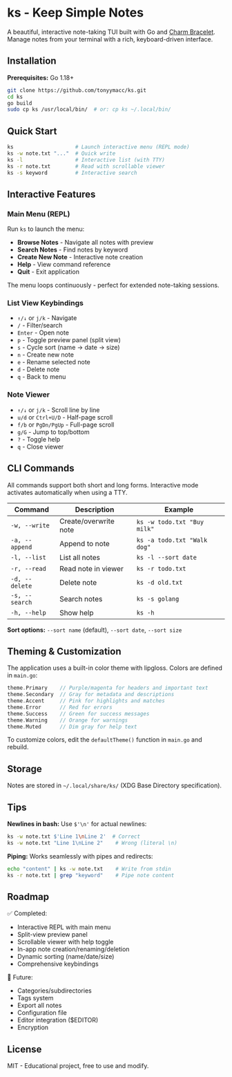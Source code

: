 # ks - Keep Simple Notes

A beautiful, interactive note-taking TUI built with Go and [Charm Bracelet](https://charm.sh/). Manage notes from your terminal with a rich, keyboard-driven interface.

## Installation

**Prerequisites:** Go 1.18+

```bash
git clone https://github.com/tonyymacc/ks.git
cd ks
go build
sudo cp ks /usr/local/bin/  # or: cp ks ~/.local/bin/
```

## Quick Start

```bash
ks                    # Launch interactive menu (REPL mode)
ks -w note.txt "..."  # Quick write
ks -l                 # Interactive list (with TTY)
ks -r note.txt        # Read with scrollable viewer
ks -s keyword         # Interactive search
```

## Interactive Features

### Main Menu (REPL)
Run `ks` to launch the menu:
- **Browse Notes** - Navigate all notes with preview
- **Search Notes** - Find notes by keyword
- **Create New Note** - Interactive note creation
- **Help** - View command reference
- **Quit** - Exit application

The menu loops continuously - perfect for extended note-taking sessions.

### List View Keybindings
- `↑/↓` or `j/k` - Navigate
- `/` - Filter/search
- `Enter` - Open note
- `p` - Toggle preview panel (split view)
- `s` - Cycle sort (name → date → size)
- `n` - Create new note
- `e` - Rename selected note
- `d` - Delete note
- `q` - Back to menu

### Note Viewer
- `↑/↓` or `j/k` - Scroll line by line
- `u/d` or `Ctrl+U/D` - Half-page scroll
- `f/b` or `PgDn/PgUp` - Full-page scroll
- `g/G` - Jump to top/bottom
- `?` - Toggle help
- `q` - Close viewer

## CLI Commands

All commands support both short and long forms. Interactive mode activates automatically when using a TTY.

| Command | Description | Example |
|---------|-------------|---------|
| `-w, --write` | Create/overwrite note | `ks -w todo.txt "Buy milk"` |
| `-a, --append` | Append to note | `ks -a todo.txt "Walk dog"` |
| `-l, --list` | List all notes | `ks -l --sort date` |
| `-r, --read` | Read note in viewer | `ks -r todo.txt` |
| `-d, --delete` | Delete note | `ks -d old.txt` |
| `-s, --search` | Search notes | `ks -s golang` |
| `-h, --help` | Show help | `ks -h` |

**Sort options:** `--sort name` (default), `--sort date`, `--sort size`

## Theming & Customization

The application uses a built-in color theme with lipgloss. Colors are defined in `main.go`:

```go
theme.Primary    // Purple/magenta for headers and important text
theme.Secondary  // Gray for metadata and descriptions
theme.Accent     // Pink for highlights and matches
theme.Error      // Red for errors
theme.Success    // Green for success messages
theme.Warning    // Orange for warnings
theme.Muted      // Dim gray for help text
```

To customize colors, edit the `defaultTheme()` function in `main.go` and rebuild.

## Storage

Notes are stored in `~/.local/share/ks/` (XDG Base Directory specification).

## Tips

**Newlines in bash:** Use `$'\n'` for actual newlines:
```bash
ks -w note.txt $'Line 1\nLine 2'  # Correct
ks -w note.txt "Line 1\nLine 2"    # Wrong (literal \n)
```

**Piping:** Works seamlessly with pipes and redirects:
```bash
echo "content" | ks -w note.txt    # Write from stdin
ks -r note.txt | grep "keyword"    # Pipe note content
```

## Roadmap

✅ Completed:
- Interactive REPL with main menu
- Split-view preview panel
- Scrollable viewer with help toggle
- In-app note creation/renaming/deletion
- Dynamic sorting (name/date/size)
- Comprehensive keybindings

🔮 Future:
- Categories/subdirectories
- Tags system
- Export all notes
- Configuration file
- Editor integration ($EDITOR)
- Encryption

## License

MIT - Educational project, free to use and modify.
